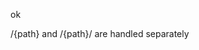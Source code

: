 <!-- 416d0670f2f8ccb2792f1b79e7057961 -->
<!--
/{path}
/{path}/
-->

ok

/{path} and /{path}/ are handled separately
